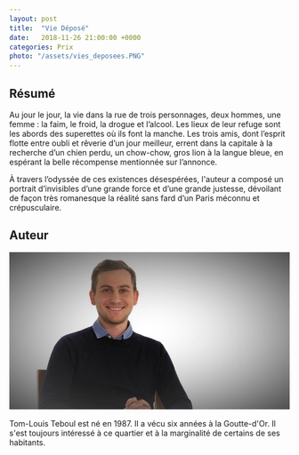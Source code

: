 ```yaml
---
layout: post
title:  "Vie Déposé"
date:   2018-11-26 21:00:00 +0000
categories: Prix
photo: "/assets/vies_deposees.PNG"
---
```

## Résumé
Au jour le jour, la vie dans la rue de trois personnages, deux hommes, une femme : la faim, le froid, la drogue et l’alcool. Les lieux de leur refuge sont les abords des superettes où ils font la manche. Les trois amis, dont l’esprit flotte entre oubli et rêverie d’un jour meilleur, errent dans la capitale à la recherche d’un chien perdu, un chow-chow, gros lion à la langue bleue, en espérant la belle récompense mentionnée sur l’annonce.

À travers l’odyssée de ces existences désespérées, l'auteur a composé un portrait d’invisibles d’une grande force et d’une grande justesse, dévoilant de façon très romanesque la réalité sans fard d’un Paris méconnu et crépusculaire.

## Auteur

![photo](/assets/tomlouis_teboul.PNG)

Tom-Louis Teboul est né en 1987. Il a vécu six années à la Goutte-d'Or. Il s'est toujours intéressé à ce quartier et à la marginalité de certains de ses habitants.
